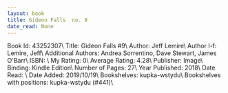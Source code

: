 ```yaml
---
layout: book
title: Gideon Falls  no. 9
date_read: None
---
```


Book Id: 43252307\ 
Title: Gideon Falls #9\ 
Author: Jeff Lemire\ 
Author l-f: Lemire, Jeff\ 
Additional Authors: Andrea Sorrentino, Dave    Stewart, James O'Barr\ 
ISBN: \ 
My Rating: 0\ 
Average Rating: 4.28\ 
Publisher: Image\ 
Binding: Kindle Edition\ 
Number of Pages: 27\ 
Year Published: 2018\ 
Date Read: \ 
Date Added: 2019/10/19\ 
Bookshelves: kupka-wstydu\ 
Bookshelves with positions: kupka-wstydu (#441)\ 

